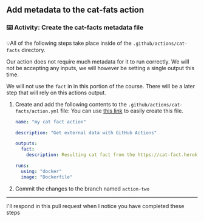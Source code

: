 ## Add metadata to the cat-fats action

### :keyboard: Activity: Create the cat-facts metadata file

💡All of the following steps take place inside of the `.github/actions/cat-facts` directory.

Our action does not require much metadata for it to run correctly. We will not be accepting any inputs, we will however be setting a single output this time.

We will not use the `fact` in in this portion of the course. There will be a later step that will rely on this actions output.

1. Create and add the following contents to the `.github/actions/cat-facts/action.yml` file:
   You can use [this link]({{quicklink}}) to easily create this file.

   ```yaml
   name: "my cat fact action"

   description: "Get external data with GitHub Actions"

   outputs:
     fact:
       description: Resulting cat fact from the https://cat-fact.herokuapp.com/facts api

   runs:
     using: "docker"
     image: "Dockerfile"
   ```

1. Commit the changes to the branch named `action-two`

---

I'll respond in this pull request when I notice you have completed these steps
